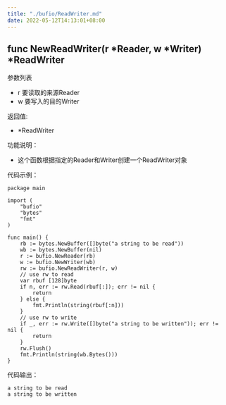 ```yaml
---
title: "./bufio/ReadWriter.md"
date: 2022-05-12T14:13:01+08:00
---
```

## func NewReadWriter(r *Reader, w *Writer) *ReadWriter

参数列表
- r 要读取的来源Reader
- w 要写入的目的Writer

返回值:

- *ReadWriter

功能说明：

- 这个函数根据指定的Reader和Writer创建一个ReadWriter对象

代码示例：

	package main

	import (
		"bufio"
		"bytes"
		"fmt"
	)

	func main() {
		rb := bytes.NewBuffer([]byte("a string to be read"))
		wb := bytes.NewBuffer(nil)
		r := bufio.NewReader(rb)
		w := bufio.NewWriter(wb)
		rw := bufio.NewReadWriter(r, w)
		// use rw to read
		var rbuf [128]byte
		if n, err := rw.Read(rbuf[:]); err != nil {
			return
		} else {
			fmt.Println(string(rbuf[:n]))
		}
		// use rw to write
		if _, err := rw.Write([]byte("a string to be written")); err != nil {
			return
		}
		rw.Flush()
		fmt.Println(string(wb.Bytes()))
	}

代码输出：

	a string to be read
	a string to be written
